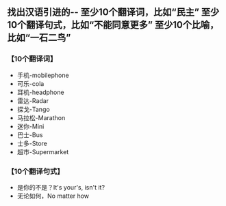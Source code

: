 ## 找出汉语引进的-- 至少10个翻译词，比如“民主” 至少10个翻译句式，比如“不能同意更多” 至少10个比喻，比如“一石二鸟” 

### 【10个翻译词】

- 手机-mobilephone
- 可乐-cola
- 耳机-headphone
- 雷达-Radar
- 探戈-Tango
- 马拉松-Marathon
- 迷你-Mini
- 巴士-Bus
- 士多-Store
- 超市-Supermarket

### 【10个翻译句式】

- 是你的不是？It's your's, isn't it?
- 无论如何，No matter how




